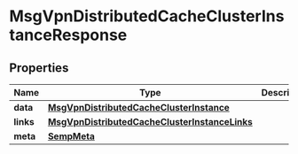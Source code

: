 

# MsgVpnDistributedCacheClusterInstanceResponse


## Properties

| Name | Type | Description | Notes |
|------------ | ------------- | ------------- | -------------|
|**data** | [**MsgVpnDistributedCacheClusterInstance**](MsgVpnDistributedCacheClusterInstance.md) |  |  [optional] |
|**links** | [**MsgVpnDistributedCacheClusterInstanceLinks**](MsgVpnDistributedCacheClusterInstanceLinks.md) |  |  [optional] |
|**meta** | [**SempMeta**](SempMeta.md) |  |  |



